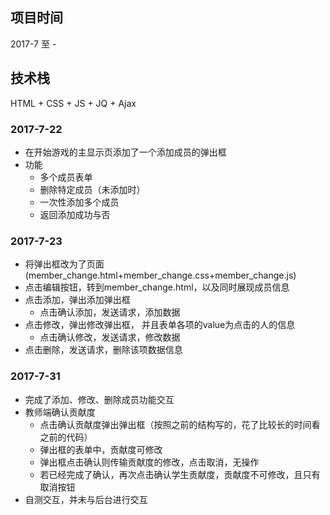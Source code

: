 ## 项目时间
2017-7 至 -
## 技术栈
HTML + CSS + JS + JQ + Ajax

### 2017-7-22
+ 在开始游戏的主显示页添加了一个添加成员的弹出框
+ 功能
    + 多个成员表单
    + 删除特定成员（未添加时）
    + 一次性添加多个成员
    + 返回添加成功与否

### 2017-7-23
+ 将弹出框改为了页面(member_change.html+member_change.css+member_change.js)
+ 点击编辑按钮，转到member_change.html，以及同时展现成员信息
+ 点击添加，弹出添加弹出框
    + 点击确认添加，发送请求，添加数据
+ 点击修改，弹出修改弹出框， 并且表单各项的value为点击的人的信息
    + 点击确认修改，发送请求，修改数据
+ 点击删除，发送请求，删除该项数据信息

### 2017-7-31
+ 完成了添加、修改、删除成员功能交互
+ 教师端确认贡献度
    + 点击确认贡献度弹出弹出框（按照之前的结构写的，花了比较长的时间看之前的代码）
    + 弹出框的表单中，贡献度可修改
    + 弹出框点击确认则传输贡献度的修改，点击取消，无操作
    + 若已经完成了确认，再次点击确认学生贡献度，贡献度不可修改，且只有取消按钮
+ 自测交互，并未与后台进行交互